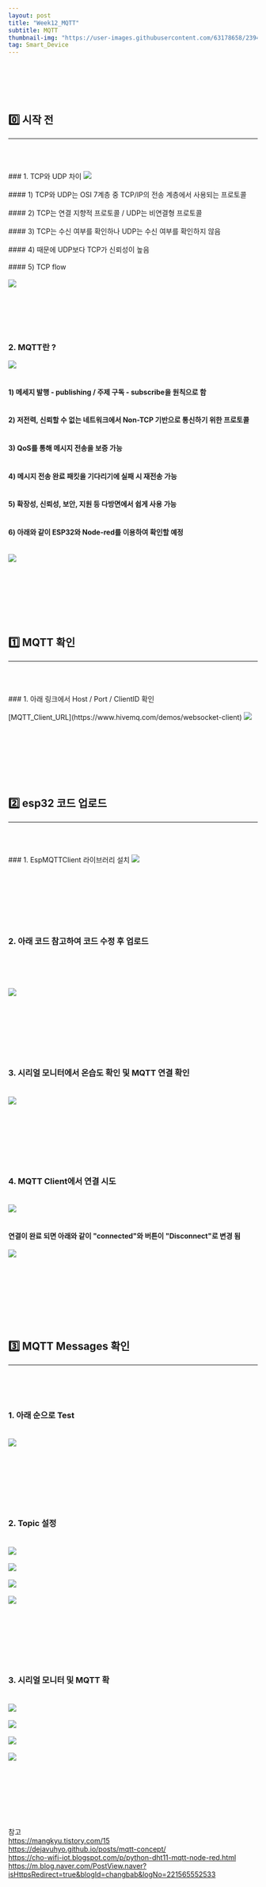 ```yaml
---
layout: post
title: "Week12_MQTT"
subtitle: MQTT
thumbnail-img: "https://user-images.githubusercontent.com/63178658/239456247-d47a7325-e5f5-4940-a27e-1e463ddff17c.png"
tag: Smart_Device
---
```


<br><br>
<br><br>
## 0️⃣ 시작 전
<hr/>
<br>
<br><br>
### 1. TCP와 UDP 차이
<img src ="https://img1.daumcdn.net/thumb/R1280x0/?scode=mtistory2&fname=https%3A%2F%2Fblog.kakaocdn.net%2Fdn%2FXqvGE%2FbtrsWLg2iLm%2FovoVUxK4xlMlq4lazvwee1%2Fimg.png"/><br><br>
#### 1) TCP와 UDP는 OSI 7계층 중 TCP/IP의 전송 계층에서 사용되는 프로토콜<br><br>
#### 2) TCP는 연결 지향적 프로토콜 / UDP는 비연결형 프로토콜<br><br>
#### 3) TCP는 수신 여부를 확인하나 UDP는 수신 여부를 확인하지 않음<br><br>
#### 4) 때문에 UDP보다 TCP가 신뢰성이 높음<br><br>
#### 5) TCP flow<br><br>
<img src = "https://img1.daumcdn.net/thumb/R1280x0/?scode=mtistory2&fname=https%3A%2F%2Ft1.daumcdn.net%2Fcfile%2Ftistory%2F99C5C63359FEB5DC06" />
<br><br>
<br><br>
<br><br>

### 2. MQTT란 ? 
<img src ="https://dejavuhyo.github.io/assets/img/2020-05-26-mqtt-concept/img002.png"/><br><br>
#### 1) 메세지 발행 - publishing / 주제 구독 - subscribe을 원칙으로 함<br><br>
#### 2) 저전력, 신뢰할 수 없는 네트워크에서 Non-TCP 기반으로 통신하기 위한 프로토콜<br><br>
#### 3) QoS를 통해 메시지 전송을 보증 가능<br><br>
#### 4) 메시지 전송 완료 패킷을 기다리기에 실패 시 재전송 가능<br><br>
#### 5) 확장성, 신뢰성, 보안, 지원 등 다방면에서 쉽게 사용 가능<br><br>
#### 6) 아래와 같이 ESP32와 Node-red를 이용하여 확인할 예정<br><br>
<img src = "https://1.bp.blogspot.com/-v5C_fTsGIo4/X4b2IP10qrI/AAAAAAAAGsw/nIpMtaWaPcsI2LGwqOXCG4rdvScDE-frQCPcBGAsYHg/s600/DHT11-Temperature-Humidity-MQTT-Node-RED.png" />

<br><br>
<br><br>
<br><br>
## 1️⃣ MQTT 확인
<hr/>
<br>
<br><br>
### 1. 아래 링크에서 Host / Port / ClientID 확인  <br><br>
[MQTT_Client_URL](https://www.hivemq.com/demos/websocket-client)
<img src = "https://user-images.githubusercontent.com/63178658/239456247-d47a7325-e5f5-4940-a27e-1e463ddff17c.png"/><br><br>
<br><br>
<br><br>
<br><br>

## 2️⃣ esp32 코드 업로드 
<hr/>
<br>
<br><br>
### 1. EspMQTTClient 라이브러리 설치
<img src = "https://user-images.githubusercontent.com/63178658/239457711-fec7c246-b9e4-4c74-b1de-fd6ece6ed523.png"/><br><br>
<br><br>
<br><br>
<br><br>

### 2. 아래 코드 참고하여 코드 수정 후 업로드  <br><br>
<script src="https://gist.github.com/yejin0509/90d5c41f114c36cb168e25472fcd14b4.js"></script><br><br>
<img src = "https://user-images.githubusercontent.com/63178658/239455198-b4bb976e-f8e8-4a67-977f-bd29a9fe14b8.png"/><br><br>
<br><br>
<br><br>
<br><br>

### 3. 시리얼 모니터에서 온습도 확인 및 MQTT 연결 확인  <br><br>
<img src = "https://user-images.githubusercontent.com/63178658/239453585-65ea2b48-9a2f-4936-b5f5-ddc27910b70e.png"/><br><br>
<br><br>
<br><br>
<br><br>

### 4. MQTT Client에서 연결 시도<br><br>
<img src = "https://user-images.githubusercontent.com/63178658/239456252-6d47cfdf-e54a-42b9-96da-04f685491f89.png"/><br><br>
#### 연결이 완료 되면 아래와 같이 "connected"와 버튼이 "Disconnect"로 변경 됨
<img src = "https://user-images.githubusercontent.com/63178658/239455190-c9c4d3b6-426d-4f89-a5e9-22e914dc063e.png"/><br><br>

<br><br>
<br><br>
<br><br>

## 3️⃣ MQTT Messages 확인
<hr/>
<br>
<br><br>

### 1. 아래 순으로 Test  <br><br>
<img src = "https://user-images.githubusercontent.com/63178658/239456958-ba3e742b-a102-4e81-8b90-6c88f6276fb0.png"/><br><br>
<br><br>
<br><br>
<br><br>

### 2. Topic 설정  <br><br>
<img src = "https://user-images.githubusercontent.com/63178658/239456241-27163fee-b28b-4dcb-9079-7ad29289dd4f.png"/><br><br>
<img src = "https://user-images.githubusercontent.com/63178658/239453598-110f8d1f-d416-4ad3-9b1d-13cb9f9e1bef.png"/><br><br>
<img src = "https://user-images.githubusercontent.com/63178658/239453586-bc41720c-7afe-48e1-a9da-93292e90f6ef.png"/><br><br>
<img src = "https://user-images.githubusercontent.com/63178658/239453595-b3dd0abc-622d-4ba6-baf1-9641a6154c2d.png"/><br><br>
<br><br>
<br><br>
<br><br>

### 3. 시리얼 모니터 및 MQTT 확  <br><br>
<img src = "https://user-images.githubusercontent.com/63178658/239456241-27163fee-b28b-4dcb-9079-7ad29289dd4f.png"/><br><br>
<img src = "https://user-images.githubusercontent.com/63178658/239453598-110f8d1f-d416-4ad3-9b1d-13cb9f9e1bef.png"/><br><br>
<img src = "https://user-images.githubusercontent.com/63178658/239453586-bc41720c-7afe-48e1-a9da-93292e90f6ef.png"/><br><br>
<img src = "https://user-images.githubusercontent.com/63178658/239453595-b3dd0abc-622d-4ba6-baf1-9641a6154c2d.png"/><br><br>
<br><br>
<br><br>
<br><br>




참고<br>
https://mangkyu.tistory.com/15<br>
https://dejavuhyo.github.io/posts/mqtt-concept/ <br>
https://cho-wifi-iot.blogspot.com/p/python-dht11-mqtt-node-red.html <br>
https://m.blog.naver.com/PostView.naver?isHttpsRedirect=true&blogId=changbab&logNo=221565552533
<br><br>
<br><br>

